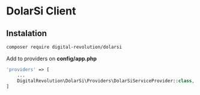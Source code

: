 # DolarSi Client

## Instalation

```bash
composer require digital-revolution/dolarsi
```

Add to providers on **config/app.php**
```php
'providers' => [
    ...
    DigitalRevolution\DolarSi\Providers\DolarSiServiceProvider::class,
]
```
